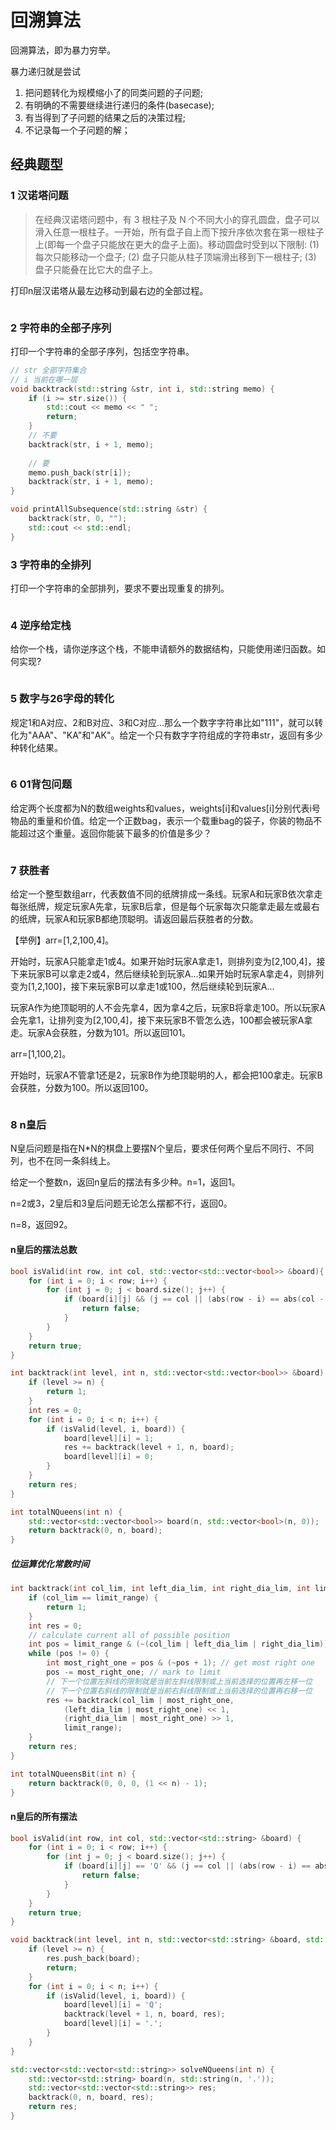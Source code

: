 # 回溯算法

回溯算法，即为暴力穷举。

暴力递归就是尝试

1. 把问题转化为规模缩小了的同类问题的子问题;
2. 有明确的不需要继续进行递归的条件(basecase);
3. 有当得到了子问题的结果之后的决策过程;
4. 不记录每一个子问题的解；

## 经典题型

### 1 汉诺塔问题

> 在经典汉诺塔问题中，有 3 根柱子及 N 个不同大小的穿孔圆盘，盘子可以滑入任意一根柱子。一开始，所有盘子自上而下按升序依次套在第一根柱子上(即每一个盘子只能放在更大的盘子上面)。移动圆盘时受到以下限制:
> (1) 每次只能移动一个盘子;
> (2) 盘子只能从柱子顶端滑出移到下一根柱子;
> (3) 盘子只能叠在比它大的盘子上。

打印n层汉诺塔从最左边移动到最右边的全部过程。

```

```



### 2 字符串的全部子序列

打印一个字符串的全部子序列，包括空字符串。

```cpp
// str 全部字符集合
// i 当前在哪一层
void backtrack(std::string &str, int i, std::string memo) {
	if (i >= str.size()) {
		std::cout << memo << " ";
		return;
	}
	// 不要
	backtrack(str, i + 1, memo);
	
	// 要
	memo.push_back(str[i]);
	backtrack(str, i + 1, memo);
}

void printAllSubsequence(std::string &str) {
	backtrack(str, 0, "");
	std::cout << std::endl;
}
```



### 3 字符串的全排列

打印一个字符串的全部排列，要求不要出现重复的排列。

```

```



### 4 逆序给定栈

给你一个栈，请你逆序这个栈，不能申请额外的数据结构，只能使用递归函数。如何实现?

```

```



### 5 数字与26字母的转化

规定1和A对应、2和B对应、3和C对应...那么一个数字字符串比如"111"，就可以转化为"AAA"、"KA"和"AK"。给定一个只有数字字符组成的字符串str，返回有多少种转化结果。

```

```



### 6 01背包问题

给定两个长度都为N的数组weights和values，weights[i]和values[i]分别代表i号物品的重量和价值。给定一个正数bag，表示一个载重bag的袋子，你装的物品不能超过这个重量。返回你能装下最多的价值是多少？

```

```



### 7 获胜者

给定一个整型数组arr，代表数值不同的纸牌排成一条线。玩家A和玩家B依次拿走每张纸牌，规定玩家A先拿，玩家B后拿，但是每个玩家每次只能拿走最左或最右的纸牌，玩家A和玩家B都绝顶聪明。请返回最后获胜者的分数。

【举例】arr=[1,2,100,4]。

开始时，玩家A只能拿走1或4。如果开始时玩家A拿走1，则排列变为[2,100,4]，接下来玩家B可以拿走2或4，然后继续轮到玩家A...如果开始时玩家A拿走4，则排列变为[1,2,100]，接下来玩家B可以拿走1或100，然后继续轮到玩家A...

玩家A作为绝顶聪明的人不会先拿4，因为拿4之后，玩家B将拿走100。所以玩家A会先拿1，让排列变为[2,100,4]，接下来玩家B不管怎么选，100都会被玩家A拿走。玩家A会获胜，分数为101。所以返回101。

arr=[1,100,2]。

开始时，玩家A不管拿1还是2，玩家B作为绝顶聪明的人，都会把100拿走。玩家B会获胜，分数为100。所以返回100。

```

```



### 8 n皇后

N皇后问题是指在N*N的棋盘上要摆N个皇后，要求任何两个皇后不同行、不同列，也不在同一条斜线上。

给定一个整数n，返回n皇后的摆法有多少种。n=1，返回1。

n=2或3，2皇后和3皇后问题无论怎么摆都不行，返回0。

n=8，返回92。

#### n皇后的摆法总数

```cpp
bool isValid(int row, int col, std::vector<std::vector<bool>> &board){
	for (int i = 0; i < row; i++) {
		for (int j = 0; j < board.size(); j++) {
			if (board[i][j] && (j == col || (abs(row - i) == abs(col - j)))) {
				return false;
			}
		}
	}
	return true;
}

int backtrack(int level, int n, std::vector<std::vector<bool>> &board) {
	if (level >= n) {
		return 1;
	}
	int res = 0;
	for (int i = 0; i < n; i++) {
		if (isValid(level, i, board)) {
			board[level][i] = 1;
			res += backtrack(level + 1, n, board);
			board[level][i] = 0;
		}
	}
	return res;
}

int totalNQueens(int n) {
	std::vector<std::vector<bool>> board(n, std::vector<bool>(n, 0));
	return backtrack(0, n, board);
}
```

##### 位运算优化常数时间

```cpp
int backtrack(int col_lim, int left_dia_lim, int right_dia_lim, int limit_range) {
	if (col_lim == limit_range) {
		return 1;
	}
	int res = 0;
	// calculate current all of possible position
	int pos = limit_range & (~(col_lim | left_dia_lim | right_dia_lim));
	while (pos != 0) {
		int most_right_one = pos & (~pos + 1); // get most right one
		pos -= most_right_one; // mark to limit
        // 下一个位置左斜线的限制就是当前左斜线限制或上当前选择的位置再左移一位
       	// 下一个位置右斜线的限制就是当前右斜线限制或上当前选择的位置再右移一位
		res += backtrack(col_lim | most_right_one,
			(left_dia_lim | most_right_one) << 1,
			(right_dia_lim | most_right_one) >> 1,
			limit_range);
	}
	return res;
}

int totalNQueensBit(int n) {
	return backtrack(0, 0, 0, (1 << n) - 1);
}
```

#### n皇后的所有摆法

```cpp
bool isValid(int row, int col, std::vector<std::string> &board) {
	for (int i = 0; i < row; i++) {
		for (int j = 0; j < board.size(); j++) {
			if (board[i][j] == 'Q' && (j == col || (abs(row - i) == abs(col - j)))) {
				return false;
			}
		}
	}
	return true;
}

void backtrack(int level, int n, std::vector<std::string> &board, std::vector<std::vector<std::string>> &res) {
	if (level >= n) {
		res.push_back(board);
		return;
	}
	for (int i = 0; i < n; i++) {
		if (isValid(level, i, board)) {
			board[level][i] = 'Q';
			backtrack(level + 1, n, board, res);
			board[level][i] = '.';
		}
	}
}

std::vector<std::vector<std::string>> solveNQueens(int n) {
	std::vector<std::string> board(n, std::string(n, '.'));
	std::vector<std::vector<std::string>> res;
	backtrack(0, n, board, res);
	return res;
}
```

